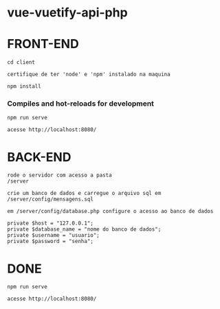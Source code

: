 #  vue-vuetify-api-php

#  FRONT-END

```
cd client

certifique de ter 'node' e 'npm' instalado na maquina

npm install
```

### Compiles and hot-reloads for development
```
npm run serve

acesse http://localhost:8080/
```

#  BACK-END

```
rode o servidor com acesso a pasta 
/server

crie um banco de dados e carregue o arquivo sql em /server/config/mensagens.sql

em /server/config/database.php configure o acesso ao banco de dados

private $host = "127.0.0.1";
private $database_name = "nome do banco de dados";
private $username = "usuario";
private $password = "senha";
```

#  DONE

```
npm run serve

acesse http://localhost:8080/
```
